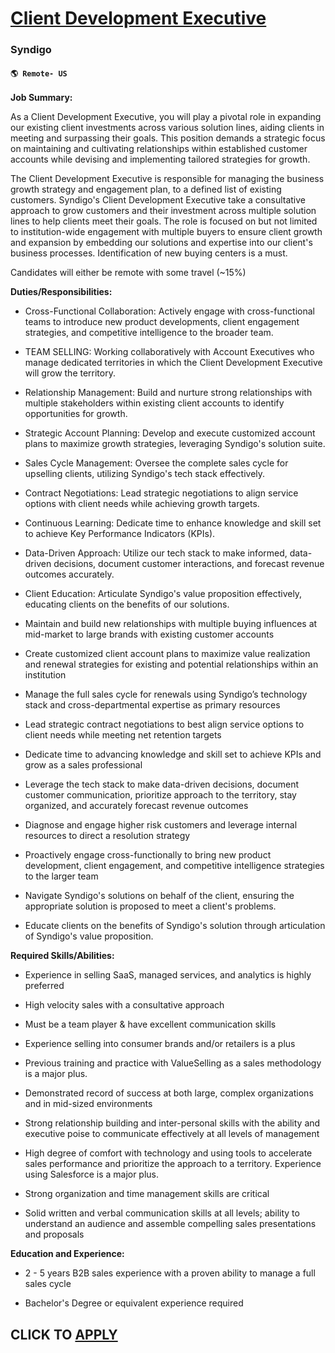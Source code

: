# [Client Development Executive](https://www.remotewlb.com/apply/client-development-executive-128379)  
### Syndigo  
#### `🌎 Remote- US`  

**Job Summary:**

As a Client Development Executive, you will play a pivotal role in expanding our existing client investments across various solution lines, aiding clients in meeting and surpassing their goals. This position demands a strategic focus on maintaining and cultivating relationships within established customer accounts while devising and implementing tailored strategies for growth.

The Client Development Executive is responsible for managing the business growth strategy and engagement plan, to a defined list of existing customers. Syndigo's Client Development Executive take a consultative approach to grow customers and their investment across multiple solution lines to help clients meet their goals. The role is focused on but not limited to institution-wide engagement with multiple buyers to ensure client growth and expansion by embedding our solutions and expertise into our client's business processes. Identification of new buying centers is a must.

Candidates will either be remote with some travel (~15%)

**Duties/Responsibilities:**

  * Cross-Functional Collaboration: Actively engage with cross-functional teams to introduce new product developments, client engagement strategies, and competitive intelligence to the broader team.

  * TEAM SELLING: Working collaboratively with Account Executives who manage dedicated territories in which the Client Development Executive will grow the territory.

  * Relationship Management: Build and nurture strong relationships with multiple stakeholders within existing client accounts to identify opportunities for growth.

  * Strategic Account Planning: Develop and execute customized account plans to maximize growth strategies, leveraging Syndigo's solution suite.

  * Sales Cycle Management: Oversee the complete sales cycle for upselling clients, utilizing Syndigo's tech stack effectively.

  * Contract Negotiations: Lead strategic negotiations to align service options with client needs while achieving growth targets.

  * Continuous Learning: Dedicate time to enhance knowledge and skill set to achieve Key Performance Indicators (KPIs).

  * Data-Driven Approach: Utilize our tech stack to make informed, data-driven decisions, document customer interactions, and forecast revenue outcomes accurately.

  * Client Education: Articulate Syndigo's value proposition effectively, educating clients on the benefits of our solutions.

  * Maintain and build new relationships with multiple buying influences at mid-market to large brands with existing customer accounts

  * Create customized client account plans to maximize value realization and renewal strategies for existing and potential relationships within an institution

  * Manage the full sales cycle for renewals using Syndigo’s technology stack and cross-departmental expertise as primary resources

  * Lead strategic contract negotiations to best align service options to client needs while meeting net retention targets

  * Dedicate time to advancing knowledge and skill set to achieve KPIs and grow as a sales professional

  * Leverage the tech stack to make data-driven decisions, document customer communication, prioritize approach to the territory, stay organized, and accurately forecast revenue outcomes

  * Diagnose and engage higher risk customers and leverage internal resources to direct a resolution strategy

  * Proactively engage cross-functionally to bring new product development, client engagement, and competitive intelligence strategies to the larger team

  * Navigate Syndigo's solutions on behalf of the client, ensuring the appropriate solution is proposed to meet a client's problems.
  * Educate clients on the benefits of Syndigo's solution through articulation of Syndigo's value proposition.

**Required Skills/Abilities:**

  * Experience in selling SaaS, managed services, and analytics is highly preferred

  * High velocity sales with a consultative approach

  * Must be a team player & have excellent communication skills

  * Experience selling into consumer brands and/or retailers is a plus

  * Previous training and practice with ValueSelling as a sales methodology is a major plus.

  * Demonstrated record of success at both large, complex organizations and in mid-sized environments

  * Strong relationship building and inter-personal skills with the ability and executive poise to communicate effectively at all levels of management

  * High degree of comfort with technology and using tools to accelerate sales performance and prioritize the approach to a territory. Experience using Salesforce is a major plus.

  * Strong organization and time management skills are critical
  * Solid written and verbal communication skills at all levels; ability to understand an audience and assemble compelling sales presentations and proposals

**Education and Experience:**

  * 2 - 5 years B2B sales experience with a proven ability to manage a full sales cycle 

  * Bachelor's Degree or equivalent experience required 

  
## CLICK TO [APPLY](https://www.remotewlb.com/apply/client-development-executive-128379)

